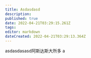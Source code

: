 ```yaml
---
title: Asdasdasd
description: 
published: true
date: 2022-04-21T03:29:15.261Z
tags: 
editor: markdown
dateCreated: 2022-04-21T03:29:13.364Z
---
```


asdasdasasd阿斯达斯大所多
a